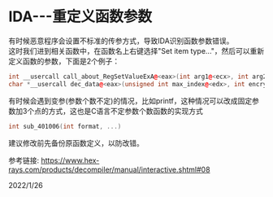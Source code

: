 # IDA---重定义函数参数

有时候恶意程序会设置不标准的传参方式，导致IDA识别函数参数错误。  
这时我们进到相关函数中，在函数名上右键选择"Set item type..."，然后可以重新定义函数的参数，下面是2个例子：  
```cpp
int __usercall call_about_RegSetValueExA@<eax>(int arg1@<ecx>, int arg2, int arg3)
char *__usercall dec_data@<eax>(unsigned int max_index@<edx>, int encrypted_data@<ecx>, int for_xor_bytes, int a4, int want_index)
```

有时候会遇到变参(参数个数不定)的情况，比如printf，这种情况可以改成固定参数加3个点的方式，这也是C语言不定参数个数函数的实现方式  
```cpp
int sub_401006(int format, ...)
```

建议修改前先备份原函数定义，以防改错。  


参考链接: https://www.hex-rays.com/products/decompiler/manual/interactive.shtml#08  


2022/1/26  
